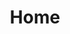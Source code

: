 ---
layout: layouts/home.njk
title: Home
permalink: /
navtitle: Blog
# nav_position: 1
tags:
  - nav
---